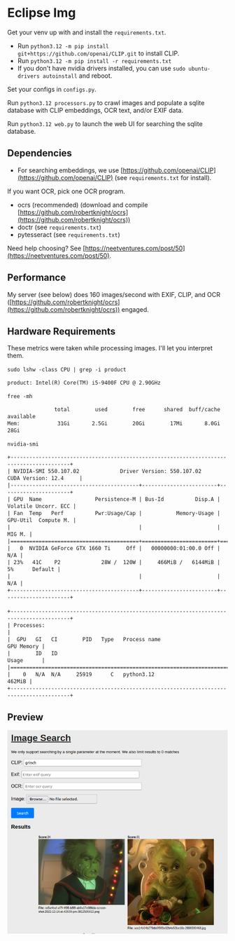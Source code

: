 # Eclipse Img

Get your venv up with and install the `requirements.txt`.
- Run `python3.12 -m pip install git+https://github.com/openai/CLIP.git` to install CLIP.
- Run `python3.12 -m pip install -r requirements.txt`
- If you don't have nvidia drivers installed, you can use `sudo ubuntu-drivers autoinstall` and reboot.

Set your configs in `configs.py`.

Run `python3.12 processors.py` to crawl images and populate a sqlite database with CLIP embeddings, OCR text, and/or EXIF data.

Run `python3.12 web.py` to launch the web UI for searching the sqlite database.


## Dependencies

- For searching embeddings, we use [https://github.com/openai/CLIP](https://github.com/openai/CLIP) (see `requirements.txt` for install).

If you want OCR, pick one OCR program.

- ocrs (recommended) (download and compile [https://github.com/robertknight/ocrs](https://github.com/robertknight/ocrs))
- doctr (see `requirements.txt`)
- pytesseract (see `requirements.txt`)

Need help choosing? See [https://neetventures.com/post/50](https://neetventures.com/post/50).


## Performance

My server (see below) does 160 images/second with EXIF, CLIP, and OCR ([https://github.com/robertknight/ocrs](https://github.com/robertknight/ocrs)) engaged.


## Hardware Requirements

These metrics were taken while processing images. I'll let you interpret them.

`sudo lshw -class CPU | grep -i product`

```
product: Intel(R) Core(TM) i5-9400F CPU @ 2.90GHz
```

`free -mh`

```
               total        used        free      shared  buff/cache   available
Mem:            31Gi       2.5Gi        20Gi        17Mi       8.0Gi        28Gi
```

`nvidia-smi`

```
+-----------------------------------------------------------------------------------------+
| NVIDIA-SMI 550.107.02             Driver Version: 550.107.02     CUDA Version: 12.4     |
|-----------------------------------------+------------------------+----------------------+
| GPU  Name                 Persistence-M | Bus-Id          Disp.A | Volatile Uncorr. ECC |
| Fan  Temp   Perf          Pwr:Usage/Cap |           Memory-Usage | GPU-Util  Compute M. |
|                                         |                        |               MIG M. |
|=========================================+========================+======================|
|   0  NVIDIA GeForce GTX 1660 Ti     Off |   00000000:01:00.0 Off |                  N/A |
| 23%   41C    P2             28W /  120W |     466MiB /   6144MiB |      5%      Default |
|                                         |                        |                  N/A |
+-----------------------------------------+------------------------+----------------------+
                                                                                         
+-----------------------------------------------------------------------------------------+
| Processes:                                                                              |
|  GPU   GI   CI        PID   Type   Process name                              GPU Memory |
|        ID   ID                                                               Usage      |
|=========================================================================================|
|    0   N/A  N/A     25919      C   python3.12                                    462MiB |
+-----------------------------------------------------------------------------------------+
```

## Preview

![preview](preview.png)